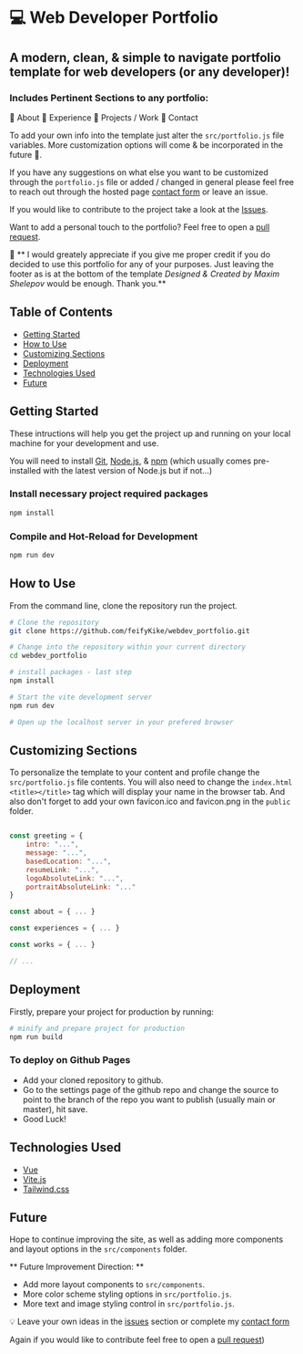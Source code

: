 # 💻 Web Developer Portfolio

## A modern, clean, & simple to navigate portfolio template for web developers (or any developer)!

### Includes Pertinent Sections to any portfolio:
📄 About
📄 Experience
📄 Projects / Work
📄 Contact

To add your own info into the template just alter the `src/portfolio.js` file variables. More customization options will come & be incorporated in the future 🔮.

If you have any suggestions on what else you want to be customized through the `portfolio.js` file or added / changed in general please feel free to reach out through the hosted page [contact form](https://forms.gle/vhWrKD32i1d2MSZGA) or leave an issue.

If you would like to contribute to the project take a look at the [Issues](https://github.com/feifyKike/webdev_portfolio/issues).

Want to add a personal touch to the portfolio? Feel free to open a [pull request](https://github.com/feifyKike/webdev_portfolio/pulls).

🙏 ** I would greately appreciate if you give me proper credit if you do decided to use this portfolio for any of your purposes. Just leaving the footer as is at the bottom of the template *Designed & Created by Maxim Shelepov* would be enough. Thank you.**

## Table of Contents
- [Getting Started](#getting-started)
- [How to Use](#how-to-use)
- [Customizing Sections](#customizing-sections)
- [Deployment](#deployment)
- [Technologies Used](#technologies-used)
- [Future](#future)

## Getting Started

These intructions will help you get the project up and running on your local machine for your development and use.

You will need to install [Git](https://github.com/git-guides/install-git), [Node.js](https://github.com/git-guides/install-git), & [npm](https://www.npmjs.com/package/npm) (which usually comes pre-installed with the latest version of Node.js but if not...)

### Install necessary project required packages

```sh
npm install
```

### Compile and Hot-Reload for Development

```sh
npm run dev
```

## How to Use

From the command line, clone the repository run the project.
```sh
# Clone the repository
git clone https://github.com/feifyKike/webdev_portfolio.git

# Change into the repository within your current directory
cd webdev_portfolio

# install packages - last step
npm install

# Start the vite development server
npm run dev

# Open up the localhost server in your prefered browser

```

## Customizing Sections

To personalize the template to your content and profile change the `src/portfolio.js` file contents. You will also need to change the `index.html` `<title></title>` tag which will display your name in the browser tab. And also don't forget to add your own favicon.ico and favicon.png in the `public` folder.

```javascript

const greeting = {
    intro: "...",
    message: "...",
    basedLocation: "...",
    resumeLink: "...",
    logoAbsoluteLink: "...",
    portraitAbsoluteLink: "..."
}

const about = { ... }

const experiences = { ... }

const works = { ... }

// ...

```

## Deployment

Firstly, prepare your project for production by running:

```sh
# minify and prepare project for production
npm run build

```

### To deploy on Github Pages
- Add your cloned repository to github.
- Go to the settings page of the github repo and change the source to point to the branch of the repo you want to publish (usually main or master), hit save.
- Good Luck!

## Technologies Used
- [Vue](https://vuejs.org)
- [Vite.js](https://vitejs.dev)
- [Tailwind.css](https://tailwindcss.com)

## Future
Hope to continue improving the site, as well as adding more components and layout options in the `src/components` folder.

** Future Improvement Direction: **
- Add more layout components to `src/components`.
- More color scheme styling options in `src/portfolio.js`.
- More text and image styling control in `src/portfolio.js`.

💡 Leave your own ideas in the [issues](https://github.com/feifyKike/webdev_portfolio/issues) section or complete my [contact form](https://forms.gle/vhWrKD32i1d2MSZGA)

Again if you would like to contribute feel free to open a [pull request](https://github.com/feifyKike/webdev_portfolio/pulls))
